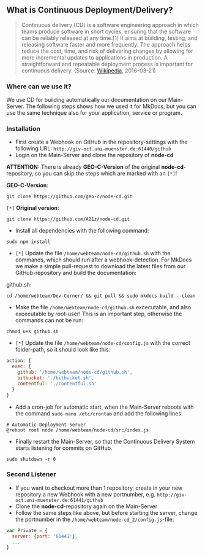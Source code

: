 ## What is Continuous Deployment/Delivery?

>Continuous delivery (CD) is a software engineering approach in which teams produce software in short cycles, ensuring that the software can be reliably released at any time.[1] It aims at building, testing, and releasing software faster and more frequently. The approach helps reduce the cost, time, and risk of delivering changes by allowing for more incremental updates to applications in production. A straightforward and repeatable deployment process is important for continuous delivery.
>(Source: [Wikipedia](https://en.wikipedia.org/wiki/Continuous_delivery), 2016-03-21)

### Where can we use it?

We use CD for building automatically our documentation on our Main-Server. The following steps shows how we used it for MkDocs, but you can use the same technique also for your application, service or program.

### Installation

* First create a Webhook on GitHub in the repository-settings with the following URL: `http://giv-oct.uni-muenster.de:61440/github`
* Login on the Main-Server and clone the repository of **node-cd**

**ATTENTION:** There is already **GEO-C-Version** of the original **node-cd**-repository, so you can skip the steps which are marked with an `[*]`!
  
**GEO-C-Version**:
```
git clone https://github.com/geo-c/node-cd.git
```

`[*]` **Original version**:
```
git clone https://github.com/A21z/node-cd.git
```

* Install all dependencies with the following command:
```
sudo npm install
```

* `[*]` Update the file `/home/webteam/node-cd/github.sh` with the commands, which should run after a webhook-detection. For MkDocs we make a simple pull-request to download the latest files from our GitHub-repository and build the documentation:

github.sh:
```
cd /home/webteam/Dev-Corner/ && git pull && sudo mkdocs build --clean
```

* Make the file `/home/webteam/node-cd/github.sh` excecutable, and also excecutable by root-user! This is an important step, otherwise the commands can not be run:
```
chmod u+s github.sh
```

* `[*]` Update the file `/home/webteam/node-cd/config.js` with the correct folder-path, so it should look like this:

```javascript
action: {
  exec: {
    github: '/home/webteam/node-cd/github.sh',
    bitbucket: './bitbucket.sh',
    contentful: './contentful.sh'
  }
}
```

* Add a cron-job for automatic start, when the Main-Server reboots with the command `sudo nano /etc/crontab` and add the following lines:

```
# Automatic-Deployment-Server
@reboot root node /home/webteam/node-cd/src/index.js
```

* Finally restart the Main-Server, so that the Continuous Delivery System starts listening for commits on GitHub.

```
sudo shutdown -r 0
```

### Second Listener

* If you want to checkout more than 1 repository, create in your new repository a new Webhook with a new portnumber, e.g. `http://giv-oct.uni-muenster.de:61441/github`
* Clone the **node-cd**-repository again on the Main-Server
* Follow the same steps like above, but before starting the server, change the portnumber in the `/home/webteam/node-cd_2/config.js`-file: 

```javascript
var Private = {
  server: {port: '61441'},
  ...
}
```
